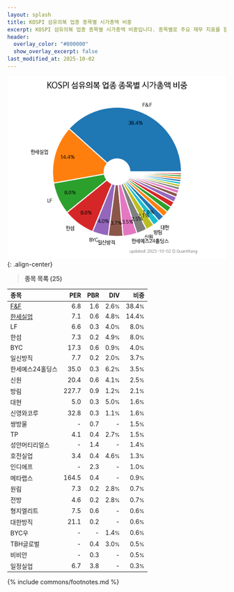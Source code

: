```yaml
---
layout: splash
title: KOSPI 섬유의복 업종 종목별 시가총액 비중
excerpt: KOSPI 섬유의복 업종 종목별 시가총액 비중입니다. 종목별로 주요 재무 지표를 함께 표시합니다.
header:
  overlay_color: "#800000"
  show_overlay_excerpt: false
last_modified_at: 2025-10-02
---
```



![KOSPI 섬유의복 업종 종목별 시가총액 비중](/stats/sector/images/kospi_업종_섬유의복_종목.png){: .align-center}


> **종목 목록 (25)**<a id="list"></a>

| **종목** | **PER** | **PBR** | **DIV** | **비중** |
| :------- | ------: | ------: | ------: | -------: |
| [F&F](/383220/) | 6.8 | 1.6 | 2.6<small>%</small> | 38.4<small>%</small> |
| [한세실업](/105630/) | 7.1 | 0.6 | 4.8<small>%</small> | 14.4<small>%</small> |
| LF | 6.6 | 0.3 | 4.0<small>%</small> | 8.0<small>%</small> |
| 한섬 | 7.3 | 0.2 | 4.9<small>%</small> | 8.0<small>%</small> |
| BYC | 17.3 | 0.6 | 0.9<small>%</small> | 4.0<small>%</small> |
| 일신방직 | 7.7 | 0.2 | 2.0<small>%</small> | 3.7<small>%</small> |
| 한세예스24홀딩스 | 35.0 | 0.3 | 6.2<small>%</small> | 3.5<small>%</small> |
| 신원 | 20.4 | 0.6 | 4.1<small>%</small> | 2.5<small>%</small> |
| 방림 | 227.7 | 0.9 | 1.2<small>%</small> | 2.1<small>%</small> |
| 대현 | 5.0 | 0.3 | 5.0<small>%</small> | 1.6<small>%</small> |
| 신영와코루 | 32.8 | 0.3 | 1.1<small>%</small> | 1.6<small>%</small> |
| 쌍방울 | - | 0.7 | - | 1.5<small>%</small> |
| TP | 4.1 | 0.4 | 2.7<small>%</small> | 1.5<small>%</small> |
| 성안머티리얼스 | - | 1.4 | - | 1.4<small>%</small> |
| 호전실업 | 3.4 | 0.4 | 4.6<small>%</small> | 1.3<small>%</small> |
| 인디에프 | - | 2.3 | - | 1.0<small>%</small> |
| 메타랩스 | 164.5 | 0.4 | - | 0.9<small>%</small> |
| 원림 | 7.3 | 0.2 | 2.8<small>%</small> | 0.7<small>%</small> |
| 전방 | 4.6 | 0.2 | 2.8<small>%</small> | 0.7<small>%</small> |
| 형지엘리트 | 7.5 | 0.6 | - | 0.6<small>%</small> |
| 대한방직 | 21.1 | 0.2 | - | 0.6<small>%</small> |
| BYC우 | - | - | 1.4<small>%</small> | 0.6<small>%</small> |
| TBH글로벌 | - | 0.4 | 3.0<small>%</small> | 0.5<small>%</small> |
| 비비안 | - | 0.3 | - | 0.5<small>%</small> |
| 일정실업 | 6.7 | 3.8 | - | 0.3<small>%</small> |

{% include commons/footnotes.md %}